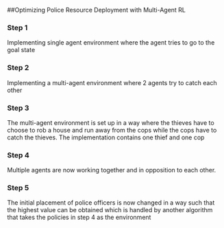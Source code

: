 
##Optimizing Police Resource Deployment with Multi-Agent RL 

### Step 1 
Implementing single agent environment where the agent tries to go to the goal state

### Step 2 
Implementing a multi-agent environment where 2 agents try to catch each other

### Step 3 
The multi-agent environment is set up in a way where the thieves have to choose to rob a house and run away from the cops while the cops have to catch the thieves. The implementation contains one thief and one cop

### Step 4
Multiple agents are now working together and in opposition to each other.

### Step 5
The initial placement of police officers is now changed in a way such that the highest value can be obtained which is handled by another algorithm that takes the policies in step 4 as the environment
